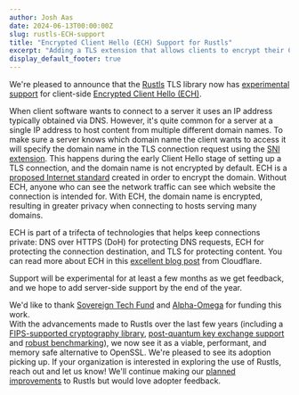 ```yaml
---
author: Josh Aas
date: 2024-06-13T00:00:00Z
slug: rustls-ECH-support
title: "Encrypted Client Hello (ECH) Support for Rustls"
excerpt: "Adding a TLS extension that allows clients to encrypt their Client Hello "
display_default_footer: true
---
```


We're pleased to announce that the [Rustls](https://github.com/rustls/rustls/) TLS library now has [experimental support](https://github.com/rustls/rustls/pull/1718) for client-side [Encrypted Client Hello (ECH)](https://datatracker.ietf.org/doc/draft-ietf-tls-esni/).

When client software wants to connect to a server it uses an IP address typically obtained via DNS. However, it's quite common for a server at a single IP address to host content from multiple different domain names. To make sure a server knows which domain name the client wants to access it will specify the domain name in the TLS connection request using the [SNI extension](https://en.wikipedia.org/wiki/Server_Name_Indication). This happens during the early Client Hello stage of setting up a TLS connection, and the domain name is not encrypted by default. ECH is a [proposed Internet standard](https://datatracker.ietf.org/doc/draft-ietf-tls-esni/) created in order to encrypt the domain. Without ECH, anyone who can see the network traffic can see which website the connection is intended for. With ECH, the domain name is encrypted, resulting in greater privacy when connecting to hosts serving many domains.

ECH is part of a trifecta of technologies that helps keep connections private: DNS over HTTPS (DoH) for protecting DNS requests, ECH for protecting the connection destination, and TLS for protecting content. You can read more about ECH in this [excellent blog post](https://blog.cloudflare.com/announcing-encrypted-client-hello) from Cloudflare.

Support will be experimental for at least a few months as we get feedback, and we hope to add server-side support by the end of the year.

We'd like to thank [Sovereign Tech Fund](https://www.sovereigntechfund.de/) and [Alpha-Omega](https://alpha-omega.dev/) for funding this work.\
With the advancements made to Rustls over the last few years (including a [FIPS-supported cryptography library](https://www.memorysafety.org/blog/rustls-with-aws-crypto-back-end-and-fips/), [post-quantum key exchange support](https://www.memorysafety.org/blog/pq-key-exchange/) and [robust benchmarking](https://www.memorysafety.org/blog/rustls-performance/)), we now see it as a viable, performant, and memory safe alternative to OpenSSL. We're pleased to see its adoption picking up. If your organization is interested in exploring the use of Rustls, reach out and let us know! We'll continue making our [planned improvements](https://github.com/rustls/rustls/blob/main/ROADMAP.md) to Rustls but would love adopter feedback.